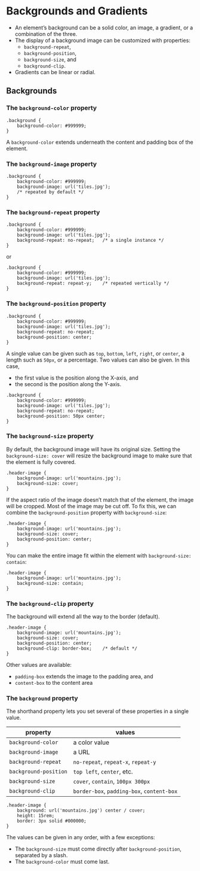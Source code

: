 # Backgrounds and Gradients

- An element’s background can be a solid color, an image, a gradient, or a combination of the three.
- The display of a background image can be customized with properties:
  - `background-repeat`,
  - `background-position`,
  - `background-size`, and
  - `background-clip`.
- Gradients can be linear or radial.

## Backgrounds

### The `background-color` property

```
.background {
    background-color: #999999;
}
```

A `background-color` extends underneath the content and padding box of the element.

### The `background-image` property

```
.background {
    background-color: #999999;
    background-image: url('tiles.jpg');
    /* repeated by default */
}
```

### The `background-repeat` property

```
.background {
    background-color: #999999;
    background-image: url('tiles.jpg');
    background-repeat: no-repeat;   /* a single instance */
}
```

or

```
.background {
    background-color: #999999;
    background-image: url('tiles.jpg');
    background-repeat: repeat-y;    /* repeated vertically */
}
```

### The `background-position` property

```
.background {
    background-color: #999999;
    background-image: url('tiles.jpg');
    background-repeat: no-repeat;
    background-position: center;
}
```

A single value can be given such as `top`, `bottom`, `left`, `right`, or `center`, a length such as `50px`, or a percentage. Two values can also be given. In this case,
- the first value is the position along the X-axis, and
- the second is the position along the Y-axis.

```
.background {
    background-color: #999999;
    background-image: url('tiles.jpg');
    background-repeat: no-repeat;
    background-position: 50px center;
}
```

### The `background-size` property

By default, the background image will have its original size. Setting the `background-size: cover` will resize the background image to make sure that the element is fully covered.

```
.header-image {
    background-image: url('mountains.jpg');
    background-size: cover;
}
```

If the aspect ratio of the image doesn’t match that of the element, the image will be cropped. Most of the image may be cut off. To fix this, we can combine the `background-position` property with `background-size`:

```
.header-image {
    background-image: url('mountains.jpg');
    background-size: cover;
    background-position: center;
}
```

You can make the entire image fit within the element with `background-size: contain`:

```
.header-image {
    background-image: url('mountains.jpg');
    background-size: contain;
}
```

### The `background-clip` property

The background will extend all the way to the border (default).

```
.header-image {
    background-image: url('mountains.jpg');
    background-size: cover;
    background-position: center;
    background-clip: border-box;    /* default */
}
```

Other values are available:
- `padding-box` extends the image to the padding area, and
- `content-box` to the content area

### The `background` property

The shorthand property lets you set several of these properties in a single value.

| property              | values
|-----------------------|--------
| `background-color`    | a color value
| `background-image`    | a URL
| `background-repeat`   | `no-repeat`, `repeat-x`, `repeat-y`
| `background-position` | `top left`, `center`, etc.
| `background-size`     | `cover`, `contain`, `100px 300px`
| `background-clip`     | `border-box`, `padding-box`, `content-box`

```
.header-image {
    background: url('mountains.jpg') center / cover;
    height: 15rem;
    border: 3px solid #000000;
}
```

The values can be given in any order, with a few exceptions:
- The `background-size` must come directly after `background-position`, separated by a slash.
- The `background-color` must come last.
